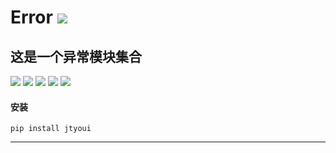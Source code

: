 # **Error** [![](https://gitee.com/tyoui/logo/raw/master/logo/photolog.png)][1]

## 这是一个异常模块集合
[![](https://img.shields.io/badge/个人网站-jtyoui-yellow.com.svg)][1]
[![](https://img.shields.io/badge/Python-3.6-green.svg)]()
[![](https://img.shields.io/badge/BlogWeb-Tyoui-bule.svg)][1]
[![](https://img.shields.io/badge/Email-jtyoui@qq.com-red.svg)]()
[![](https://img.shields.io/badge/异常-Error-black.svg)]()


#### 安装
    pip install jtyoui

***
[1]: https://blog.jtyoui.com